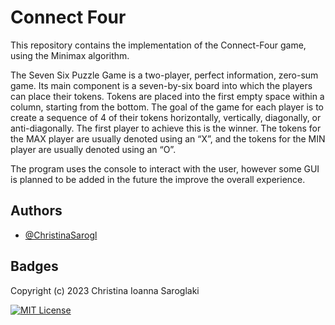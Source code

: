 
# Connect Four

This repository contains the implementation of the Connect-Four game, using the Minimax algorithm. 

The Seven Six Puzzle Game is a two-player, perfect information, zero-sum game. Its main component is a seven-by-six board into which the players can place their tokens. Tokens are placed into the first empty space within a column, starting from the bottom. The goal of the game for each player is to create a sequence of 4 of their tokens horizontally, vertically, diagonally, or anti-diagonally. The first player to achieve this is the winner. The tokens for the MAX player are usually denoted using an “X”, and the tokens for the MIN player are usually denoted using an “O”.

The program uses the console to interact with the user, however some GUI is planned to be added in the future the improve the overall experience.


## Authors

- [@ChristinaSarogl](https://github.com/ChristinaSarogl)


## Badges
Copyright (c) 2023 Christina Ioanna Saroglaki

[![MIT License](https://img.shields.io/badge/License-MIT-green.svg)](https://choosealicense.com/licenses/mit/)

